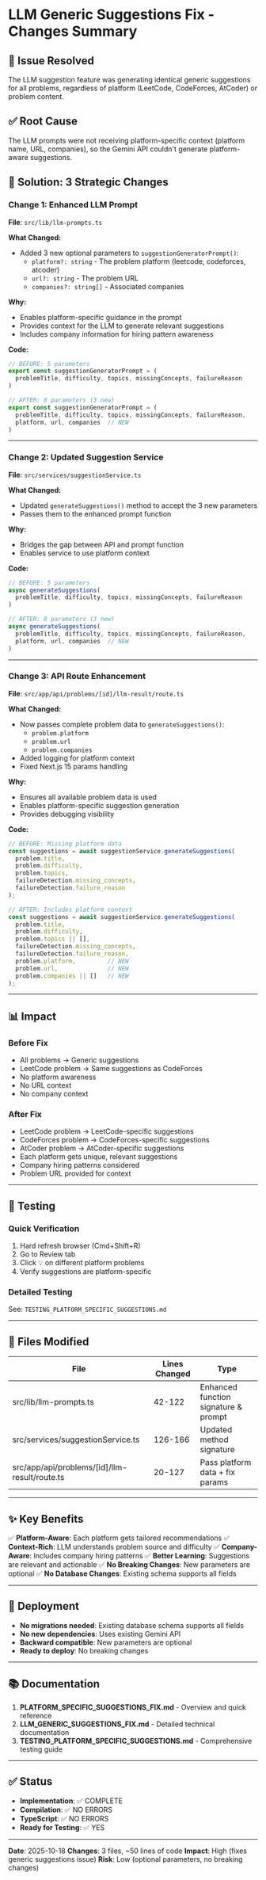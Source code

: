 # LLM Generic Suggestions Fix - Changes Summary

## 🎯 Issue Resolved
The LLM suggestion feature was generating identical generic suggestions for all problems, regardless of platform (LeetCode, CodeForces, AtCoder) or problem content.

## ✅ Root Cause
The LLM prompts were not receiving platform-specific context (platform name, URL, companies), so the Gemini API couldn't generate platform-aware suggestions.

## 🔧 Solution: 3 Strategic Changes

### Change 1: Enhanced LLM Prompt
**File**: `src/lib/llm-prompts.ts`

**What Changed:**
- Added 3 new optional parameters to `suggestionGeneratorPrompt()`:
  - `platform?: string` - The problem platform (leetcode, codeforces, atcoder)
  - `url?: string` - The problem URL
  - `companies?: string[]` - Associated companies

**Why:**
- Enables platform-specific guidance in the prompt
- Provides context for the LLM to generate relevant suggestions
- Includes company information for hiring pattern awareness

**Code:**
```typescript
// BEFORE: 5 parameters
export const suggestionGeneratorPrompt = (
  problemTitle, difficulty, topics, missingConcepts, failureReason
)

// AFTER: 8 parameters (3 new)
export const suggestionGeneratorPrompt = (
  problemTitle, difficulty, topics, missingConcepts, failureReason,
  platform, url, companies  // NEW
)
```

---

### Change 2: Updated Suggestion Service
**File**: `src/services/suggestionService.ts`

**What Changed:**
- Updated `generateSuggestions()` method to accept the 3 new parameters
- Passes them to the enhanced prompt function

**Why:**
- Bridges the gap between API and prompt function
- Enables service to use platform context

**Code:**
```typescript
// BEFORE: 5 parameters
async generateSuggestions(
  problemTitle, difficulty, topics, missingConcepts, failureReason
)

// AFTER: 8 parameters (3 new)
async generateSuggestions(
  problemTitle, difficulty, topics, missingConcepts, failureReason,
  platform, url, companies  // NEW
)
```

---

### Change 3: API Route Enhancement
**File**: `src/app/api/problems/[id]/llm-result/route.ts`

**What Changed:**
- Now passes complete problem data to `generateSuggestions()`:
  - `problem.platform`
  - `problem.url`
  - `problem.companies`
- Added logging for platform context
- Fixed Next.js 15 params handling

**Why:**
- Ensures all available problem data is used
- Enables platform-specific suggestion generation
- Provides debugging visibility

**Code:**
```typescript
// BEFORE: Missing platform data
const suggestions = await suggestionService.generateSuggestions(
  problem.title,
  problem.difficulty,
  problem.topics,
  failureDetection.missing_concepts,
  failureDetection.failure_reason
);

// AFTER: Includes platform context
const suggestions = await suggestionService.generateSuggestions(
  problem.title,
  problem.difficulty,
  problem.topics || [],
  failureDetection.missing_concepts,
  failureDetection.failure_reason,
  problem.platform,         // NEW
  problem.url,              // NEW
  problem.companies || []   // NEW
);
```

---

## 📊 Impact

### Before Fix
- All problems → Generic suggestions
- LeetCode problem → Same suggestions as CodeForces
- No platform awareness
- No URL context
- No company context

### After Fix
- LeetCode problem → LeetCode-specific suggestions
- CodeForces problem → CodeForces-specific suggestions
- AtCoder problem → AtCoder-specific suggestions
- Each platform gets unique, relevant suggestions
- Company hiring patterns considered
- Problem URL provided for context

---

## 🧪 Testing

### Quick Verification
1. Hard refresh browser (Cmd+Shift+R)
2. Go to Review tab
3. Click 💡 on different platform problems
4. Verify suggestions are platform-specific

### Detailed Testing
See: `TESTING_PLATFORM_SPECIFIC_SUGGESTIONS.md`

---

## 📁 Files Modified

| File | Lines Changed | Type |
|------|---------------|------|
| src/lib/llm-prompts.ts | 42-122 | Enhanced function signature & prompt |
| src/services/suggestionService.ts | 126-166 | Updated method signature |
| src/app/api/problems/[id]/llm-result/route.ts | 20-127 | Pass platform data + fix params |

---

## ✨ Key Benefits

✅ **Platform-Aware**: Each platform gets tailored recommendations
✅ **Context-Rich**: LLM understands problem source and difficulty
✅ **Company-Aware**: Includes company hiring patterns
✅ **Better Learning**: Suggestions are relevant and actionable
✅ **No Breaking Changes**: New parameters are optional
✅ **No Database Changes**: Existing schema supports all fields

---

## 🚀 Deployment

- **No migrations needed**: Existing database schema supports all fields
- **No new dependencies**: Uses existing Gemini API
- **Backward compatible**: New parameters are optional
- **Ready to deploy**: No breaking changes

---

## 📚 Documentation

1. **PLATFORM_SPECIFIC_SUGGESTIONS_FIX.md** - Overview and quick reference
2. **LLM_GENERIC_SUGGESTIONS_FIX.md** - Detailed technical documentation
3. **TESTING_PLATFORM_SPECIFIC_SUGGESTIONS.md** - Comprehensive testing guide

---

## ✅ Status

- **Implementation**: ✅ COMPLETE
- **Compilation**: ✅ NO ERRORS
- **TypeScript**: ✅ NO ERRORS
- **Ready for Testing**: ✅ YES

---

**Date**: 2025-10-18
**Changes**: 3 files, ~50 lines of code
**Impact**: High (fixes generic suggestions issue)
**Risk**: Low (optional parameters, no breaking changes)

